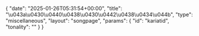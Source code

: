 {
    "date": "2025-01-26T05:31:54+00:00",
    "title": "\u043a\u0430\u0440\u0438\u0430\u0442\u0438\u0434\u044b",
    "type": "miscellaneous",
    "layout": "songpage",
    "params": {
        "id": "kariatid",
        "tonality": ""
    }
}